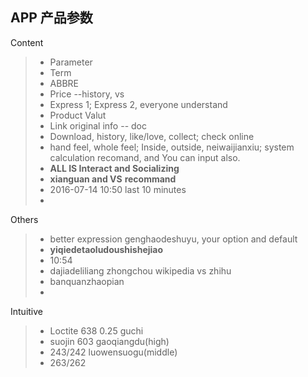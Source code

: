 
## APP 产品参数

Content
> * Parameter
> * Term
> * ABBRE
> * Price --history, vs
> * Express 1; Express 2, everyone understand
> * Product Valut
> * Link original info -- doc
> * Download, history, like/love, collect; check online
> * hand feel, whole feel; Inside, outside, neiwaijianxiu; system calculation recomand, and You can input also.
> * **ALL IS Interact and Socializing** 
> * **xianguan and VS**  **recommand**
> * 2016-07-14 10:50 last 10 minutes
> * 

Others
> * better expression genghaodeshuyu, your option and default
> * **yiqiedetaoludoushishejiao**
> * 10:54
> * dajiadeliliang zhongchou wikipedia vs zhihu
> * banquanzhaopian 
> * 

Intuitive
> * Loctite 638 0.25 guchi
> * suojin 603 gaoqiangdu(high)
> * 243/242 luowensuogu(middle)
> * 263/262 
